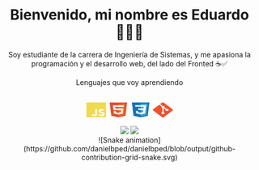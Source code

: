 <div>
  
  <h1 align="center">
    Bienvenido, mi nombre es Eduardo 🙋🏻‍♂️
  </h1>
  
  <p align="center">
    Soy estudiante de la carrera de Ingeniería de Sistemas, y me apasiona la programación y el desarrollo web,
    del lado del Fronted ☕✅
  </p>
  
  <p align="center"> Lenguajes que voy aprendiendo </p>
  
</div>

<div align="center" valign="top"><br>
  <img align="center" alt="Js" height="30" width="40" src="https://raw.githubusercontent.com/devicons/devicon/master/icons/javascript/javascript-plain.svg">
  <img align="center" alt="HTML" height="30" width="40" src="https://raw.githubusercontent.com/devicons/devicon/master/icons/html5/html5-original.svg">
  <img align="center" alt="CSS" height="30" width="40" src="https://raw.githubusercontent.com/devicons/devicon/master/icons/css3/css3-original.svg">
  <img align="center" alt="git" height="30" width="40" src="https://raw.githubusercontent.com/devicons/devicon/master/icons/git/git-original.svg">
</div><br>

<div align="center">
  <a href="https://www.instagram.com/eduardo.marce/" target="_blank"><img src="https://img.shields.io/badge/-Instagram-%23E4405F?style=for-the-badge&logo=instagram&logoColor=white" target="_blank"></a>
  <a href="mailto:edumrr2003@gmail.com"><img src="https://img.shields.io/badge/-Gmail-%23333?style=for-the-badge&logo=gmail&logoColor=white" target="_blank"></a>
</div>

<div align="center">
  ![Snake animation](https://github.com/danielbped/danielbped/blob/output/github-contribution-grid-snake.svg)
</div>

